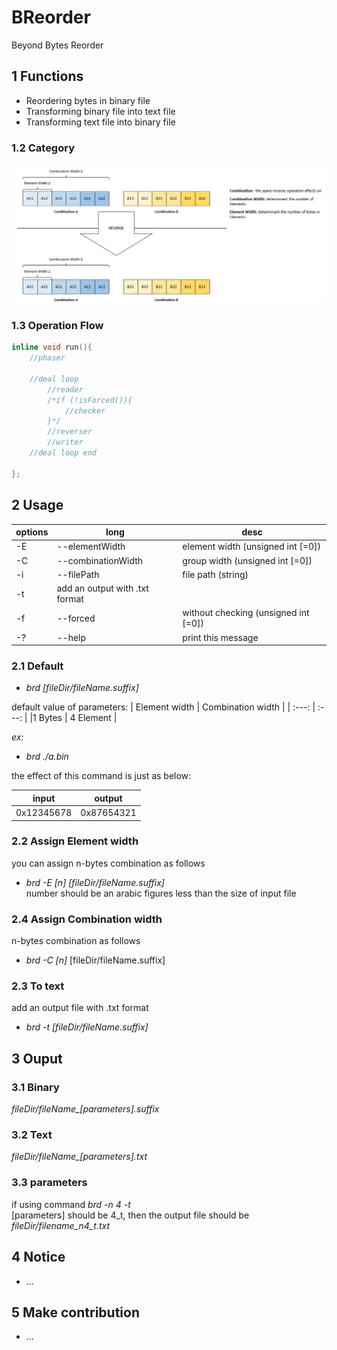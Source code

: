 # BReorder
Beyond Bytes Reorder

## 1 Functions

- Reordering bytes in binary file
- Transforming binary file into text file
- Transforming text file into binary file

### 1.2 Category
![category](./pics/category.png)


### 1.3 Operation Flow
```c
inline void run(){
    //phaser

    //deal loop
        //reader
        /*if (!isForced()){
            //checker
        }*/
        //reverser
        //writer
    //deal loop end

};
```
## 2 Usage

| options | long | desc | 
| --- | --- | --- |
| -E | --elementWidth | element width (unsigned int [=0]) |
| -C | --combinationWidth | group width (unsigned int [=0]) |
| -i | --filePath | file path (string) |
| -t | add an output with .txt format | 
| -f | --forced | without checking (unsigned int [=0]) |
| -? | --help | print this message |
### 2.1 Default 
- *brd [fileDir/fileName.suffix]*

default value of parameters:
| Element width | Combination width |
| :---: | :---: |
|1 Bytes | 4 Element |

*ex:*
- *brd ./a.bin*

the effect of this command is just as below:

| input | output |
| :---: | :---: |
| 0x12345678 | 0x87654321 | 

### 2.2 Assign Element width
you can assign n-bytes combination as follows
- *brd -E [n] [fileDir/fileName.suffix]*\
number should be an arabic figures less than the size of input file

### 2.4 Assign Combination width
n-bytes combination as follows
- *brd -C [n]* [fileDir/fileName.suffix]

### 2.3 To text
add an output file with .txt format 
- *brd -t [fileDir/fileName.suffix]*

## 3 Ouput

### 3.1 Binary
*fileDir/fileName_[parameters].suffix*

### 3.2 Text
*fileDir/fileName_[parameters].txt*

### 3.3 parameters
if using command *brd -n 4 -t*\
[parameters] should be 4_t, then the output file should be *fileDir/filename_n4_t.txt*

## 4 Notice
- ...

## 5 Make contribution
- ...
